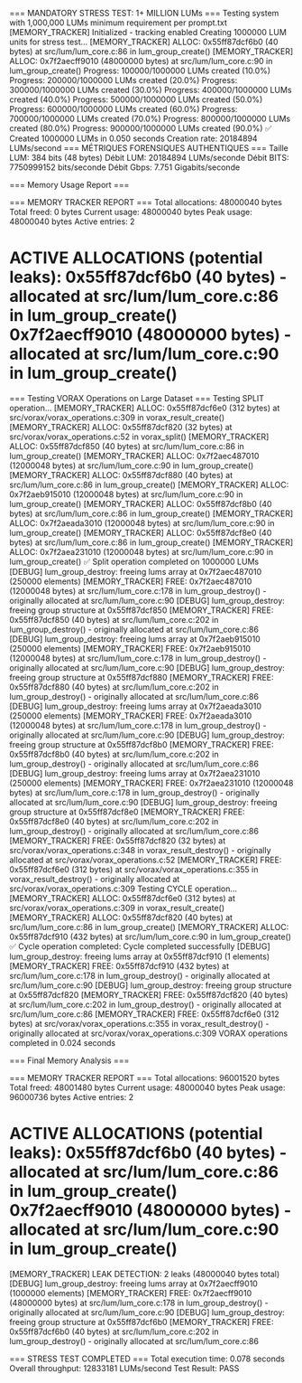
=== MANDATORY STRESS TEST: 1+ MILLION LUMs ===
Testing system with 1,000,000 LUMs minimum requirement per prompt.txt
[MEMORY_TRACKER] Initialized - tracking enabled
Creating 1000000 LUM units for stress test...
[MEMORY_TRACKER] ALLOC: 0x55ff87dcf6b0 (40 bytes) at src/lum/lum_core.c:86 in lum_group_create()
[MEMORY_TRACKER] ALLOC: 0x7f2aecff9010 (48000000 bytes) at src/lum/lum_core.c:90 in lum_group_create()
Progress: 100000/1000000 LUMs created (10.0%)
Progress: 200000/1000000 LUMs created (20.0%)
Progress: 300000/1000000 LUMs created (30.0%)
Progress: 400000/1000000 LUMs created (40.0%)
Progress: 500000/1000000 LUMs created (50.0%)
Progress: 600000/1000000 LUMs created (60.0%)
Progress: 700000/1000000 LUMs created (70.0%)
Progress: 800000/1000000 LUMs created (80.0%)
Progress: 900000/1000000 LUMs created (90.0%)
✅ Created 1000000 LUMs in 0.050 seconds
Creation rate: 20184894 LUMs/second
=== MÉTRIQUES FORENSIQUES AUTHENTIQUES ===
Taille LUM: 384 bits (48 bytes)
Débit LUM: 20184894 LUMs/seconde
Débit BITS: 7750999152 bits/seconde
Débit Gbps: 7.751 Gigabits/seconde

=== Memory Usage Report ===

=== MEMORY TRACKER REPORT ===
Total allocations: 48000040 bytes
Total freed: 0 bytes
Current usage: 48000040 bytes
Peak usage: 48000040 bytes
Active entries: 2

ACTIVE ALLOCATIONS (potential leaks):
  0x55ff87dcf6b0 (40 bytes) - allocated at src/lum/lum_core.c:86 in lum_group_create()
  0x7f2aecff9010 (48000000 bytes) - allocated at src/lum/lum_core.c:90 in lum_group_create()
==============================


=== Testing VORAX Operations on Large Dataset ===
Testing SPLIT operation...
[MEMORY_TRACKER] ALLOC: 0x55ff87dcf6e0 (312 bytes) at src/vorax/vorax_operations.c:309 in vorax_result_create()
[MEMORY_TRACKER] ALLOC: 0x55ff87dcf820 (32 bytes) at src/vorax/vorax_operations.c:52 in vorax_split()
[MEMORY_TRACKER] ALLOC: 0x55ff87dcf850 (40 bytes) at src/lum/lum_core.c:86 in lum_group_create()
[MEMORY_TRACKER] ALLOC: 0x7f2aec487010 (12000048 bytes) at src/lum/lum_core.c:90 in lum_group_create()
[MEMORY_TRACKER] ALLOC: 0x55ff87dcf880 (40 bytes) at src/lum/lum_core.c:86 in lum_group_create()
[MEMORY_TRACKER] ALLOC: 0x7f2aeb915010 (12000048 bytes) at src/lum/lum_core.c:90 in lum_group_create()
[MEMORY_TRACKER] ALLOC: 0x55ff87dcf8b0 (40 bytes) at src/lum/lum_core.c:86 in lum_group_create()
[MEMORY_TRACKER] ALLOC: 0x7f2aeada3010 (12000048 bytes) at src/lum/lum_core.c:90 in lum_group_create()
[MEMORY_TRACKER] ALLOC: 0x55ff87dcf8e0 (40 bytes) at src/lum/lum_core.c:86 in lum_group_create()
[MEMORY_TRACKER] ALLOC: 0x7f2aea231010 (12000048 bytes) at src/lum/lum_core.c:90 in lum_group_create()
✅ Split operation completed on 1000000 LUMs
[DEBUG] lum_group_destroy: freeing lums array at 0x7f2aec487010 (250000 elements)
[MEMORY_TRACKER] FREE: 0x7f2aec487010 (12000048 bytes) at src/lum/lum_core.c:178 in lum_group_destroy() - originally allocated at src/lum/lum_core.c:90
[DEBUG] lum_group_destroy: freeing group structure at 0x55ff87dcf850
[MEMORY_TRACKER] FREE: 0x55ff87dcf850 (40 bytes) at src/lum/lum_core.c:202 in lum_group_destroy() - originally allocated at src/lum/lum_core.c:86
[DEBUG] lum_group_destroy: freeing lums array at 0x7f2aeb915010 (250000 elements)
[MEMORY_TRACKER] FREE: 0x7f2aeb915010 (12000048 bytes) at src/lum/lum_core.c:178 in lum_group_destroy() - originally allocated at src/lum/lum_core.c:90
[DEBUG] lum_group_destroy: freeing group structure at 0x55ff87dcf880
[MEMORY_TRACKER] FREE: 0x55ff87dcf880 (40 bytes) at src/lum/lum_core.c:202 in lum_group_destroy() - originally allocated at src/lum/lum_core.c:86
[DEBUG] lum_group_destroy: freeing lums array at 0x7f2aeada3010 (250000 elements)
[MEMORY_TRACKER] FREE: 0x7f2aeada3010 (12000048 bytes) at src/lum/lum_core.c:178 in lum_group_destroy() - originally allocated at src/lum/lum_core.c:90
[DEBUG] lum_group_destroy: freeing group structure at 0x55ff87dcf8b0
[MEMORY_TRACKER] FREE: 0x55ff87dcf8b0 (40 bytes) at src/lum/lum_core.c:202 in lum_group_destroy() - originally allocated at src/lum/lum_core.c:86
[DEBUG] lum_group_destroy: freeing lums array at 0x7f2aea231010 (250000 elements)
[MEMORY_TRACKER] FREE: 0x7f2aea231010 (12000048 bytes) at src/lum/lum_core.c:178 in lum_group_destroy() - originally allocated at src/lum/lum_core.c:90
[DEBUG] lum_group_destroy: freeing group structure at 0x55ff87dcf8e0
[MEMORY_TRACKER] FREE: 0x55ff87dcf8e0 (40 bytes) at src/lum/lum_core.c:202 in lum_group_destroy() - originally allocated at src/lum/lum_core.c:86
[MEMORY_TRACKER] FREE: 0x55ff87dcf820 (32 bytes) at src/vorax/vorax_operations.c:348 in vorax_result_destroy() - originally allocated at src/vorax/vorax_operations.c:52
[MEMORY_TRACKER] FREE: 0x55ff87dcf6e0 (312 bytes) at src/vorax/vorax_operations.c:355 in vorax_result_destroy() - originally allocated at src/vorax/vorax_operations.c:309
Testing CYCLE operation...
[MEMORY_TRACKER] ALLOC: 0x55ff87dcf6e0 (312 bytes) at src/vorax/vorax_operations.c:309 in vorax_result_create()
[MEMORY_TRACKER] ALLOC: 0x55ff87dcf820 (40 bytes) at src/lum/lum_core.c:86 in lum_group_create()
[MEMORY_TRACKER] ALLOC: 0x55ff87dcf910 (432 bytes) at src/lum/lum_core.c:90 in lum_group_create()
✅ Cycle operation completed: Cycle completed successfully
[DEBUG] lum_group_destroy: freeing lums array at 0x55ff87dcf910 (1 elements)
[MEMORY_TRACKER] FREE: 0x55ff87dcf910 (432 bytes) at src/lum/lum_core.c:178 in lum_group_destroy() - originally allocated at src/lum/lum_core.c:90
[DEBUG] lum_group_destroy: freeing group structure at 0x55ff87dcf820
[MEMORY_TRACKER] FREE: 0x55ff87dcf820 (40 bytes) at src/lum/lum_core.c:202 in lum_group_destroy() - originally allocated at src/lum/lum_core.c:86
[MEMORY_TRACKER] FREE: 0x55ff87dcf6e0 (312 bytes) at src/vorax/vorax_operations.c:355 in vorax_result_destroy() - originally allocated at src/vorax/vorax_operations.c:309
VORAX operations completed in 0.024 seconds

=== Final Memory Analysis ===

=== MEMORY TRACKER REPORT ===
Total allocations: 96001520 bytes
Total freed: 48001480 bytes
Current usage: 48000040 bytes
Peak usage: 96000736 bytes
Active entries: 2

ACTIVE ALLOCATIONS (potential leaks):
  0x55ff87dcf6b0 (40 bytes) - allocated at src/lum/lum_core.c:86 in lum_group_create()
  0x7f2aecff9010 (48000000 bytes) - allocated at src/lum/lum_core.c:90 in lum_group_create()
==============================

[MEMORY_TRACKER] LEAK DETECTION: 2 leaks (48000040 bytes total)
[DEBUG] lum_group_destroy: freeing lums array at 0x7f2aecff9010 (1000000 elements)
[MEMORY_TRACKER] FREE: 0x7f2aecff9010 (48000000 bytes) at src/lum/lum_core.c:178 in lum_group_destroy() - originally allocated at src/lum/lum_core.c:90
[DEBUG] lum_group_destroy: freeing group structure at 0x55ff87dcf6b0
[MEMORY_TRACKER] FREE: 0x55ff87dcf6b0 (40 bytes) at src/lum/lum_core.c:202 in lum_group_destroy() - originally allocated at src/lum/lum_core.c:86

=== STRESS TEST COMPLETED ===
Total execution time: 0.078 seconds
Overall throughput: 12833181 LUMs/second
Test Result: PASS
